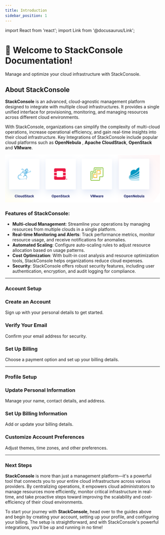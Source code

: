 ```yaml
---
title: Introduction
sidebar_position: 1
---
```


import React from 'react';
import Link from '@docusaurus/Link';

<div
  style={{
    textAlign: 'center',
    padding: '50px 20px',
    background: 'linear-gradient(135deg, #0073e6, #003366)',
    color: 'white',
    borderRadius: '10px',
    marginBottom: '30px',
  }}
>
  <h1>👋 Welcome to StackConsole Documentation!</h1>
  <p>Manage and optimize your cloud infrastructure with StackConsole.</p>
</div>

## About StackConsole

**StackConsole** is an advanced, cloud-agnostic management platform designed to integrate with multiple cloud infrastructures. It provides a single unified interface for provisioning, monitoring, and managing resources across different cloud environments. 

With StackConsole, organizations can simplify the complexity of multi-cloud operations, increase operational efficiency, and gain real-time insights into their cloud infrastructure. Key Integrations of StackConsole include popular cloud platforms such as **OpenNebula** , **Apache CloudStack**, **OpenStack** and **VMware**.

![Cloud Infrastructures](images/stackconsole-cloud-infra.png) 

### Features of StackConsole:
- **Multi-cloud Management**: Streamline your operations by managing resources from multiple clouds in a single platform.
- **Real-time Monitoring and Alerts**: Track performance metrics, monitor resource usage, and receive notifications for anomalies.
- **Automated Scaling**: Configure auto-scaling rules to adjust resource allocation based on usage patterns.
- **Cost Optimization**: With built-in cost analysis and resource optimization tools, StackConsole helps organizations reduce cloud expenses.
- **Security**: StackConsole offers robust security features, including user authentication, encryption, and audit logging for compliance.

---

### Account Setup

<div style={{ display: 'flex', flexWrap: 'wrap', gap: '16px', justifyContent: 'center', marginTop: '20px' }}>

  <div style={{
    background: '#f9f9f9',
    padding: '20px',
    borderRadius: '10px',
    boxShadow: '0 4px 6px rgba(0, 0, 0, 0.1)',
    flex: '1',
    minWidth: '280px',
    textAlign: 'center',
    transition: 'transform 0.2s ease-in-out'
  }}>
    <Link to="/docs/create-account" style={{ textDecoration: 'none', color: '#000', display: 'block' }}>
      <h3 style={{ color: '#0073e6' }}>Create an Account</h3>
      <p>Sign up with your personal details to get started.</p>
    </Link>
  </div>

  <div style={{
    background: '#f9f9f9',
    padding: '20px',
    borderRadius: '10px',
    boxShadow: '0 4px 6px rgba(0, 0, 0, 0.1)',
    flex: '1',
    minWidth: '280px',
    textAlign: 'center',
    transition: 'transform 0.2s ease-in-out'
  }}>
    <Link to="/docs/verify-email" style={{ textDecoration: 'none', color: '#000', display: 'block' }}>
      <h3 style={{ color: '#0073e6' }}>Verify Your Email</h3>
      <p>Confirm your email address for security.</p>
    </Link>
  </div>

  <div style={{
    background: '#f9f9f9',
    padding: '20px',
    borderRadius: '10px',
    boxShadow: '0 4px 6px rgba(0, 0, 0, 0.1)',
    flex: '1',
    minWidth: '280px',
    textAlign: 'center',
    transition: 'transform 0.2s ease-in-out'
  }}>
    <Link to="/docs/set-up-billing" style={{ textDecoration: 'none', color: '#000', display: 'block' }}>
      <h3 style={{ color: '#0073e6' }}>Set Up Billing</h3>
      <p>Choose a payment option and set up your billing details.</p>
    </Link>
  </div>

</div>

---

### Profile Setup

<div style={{ display: 'flex', flexWrap: 'wrap', gap: '16px', justifyContent: 'center', marginTop: '20px' }}>

  <div style={{
    background: '#f9f9f9',
    padding: '20px',
    borderRadius: '10px',
    boxShadow: '0 4px 6px rgba(0, 0, 0, 0.1)',
    flex: '1',
    minWidth: '280px',
    textAlign: 'center',
    transition: 'transform 0.2s ease-in-out'
  }}>
    <Link to="/docs/update-personal-info" style={{ textDecoration: 'none', color: '#000', display: 'block' }}>
      <h3 style={{ color: '#0073e6' }}>Update Personal Information</h3>
      <p>Manage your name, contact details, and address.</p>
    </Link>
  </div>

  <div style={{
    background: '#f9f9f9',
    padding: '20px',
    borderRadius: '10px',
    boxShadow: '0 4px 6px rgba(0, 0, 0, 0.1)',
    flex: '1',
    minWidth: '280px',
    textAlign: 'center',
    transition: 'transform 0.2s ease-in-out'
  }}>
    <Link to="/docs/set-up-billing-info" style={{ textDecoration: 'none', color: '#000', display: 'block' }}>
      <h3 style={{ color: '#0073e6' }}>Set Up Billing Information</h3>
      <p>Add or update your billing details.</p>
    </Link>
  </div>

  <div style={{
    background: '#f9f9f9',
    padding: '20px',
    borderRadius: '10px',
    boxShadow: '0 4px 6px rgba(0, 0, 0, 0.1)',
    flex: '1',
    minWidth: '280px',
    textAlign: 'center',
    transition: 'transform 0.2s ease-in-out'
  }}>
    <Link to="/docs/account-preferences" style={{ textDecoration: 'none', color: '#000', display: 'block' }}>
      <h3 style={{ color: '#0073e6' }}>Customize Account Preferences</h3>
      <p>Adjust themes, time zones, and other preferences.</p>
    </Link>
  </div>

</div>

---

### Next Steps

**StackConsole** is more than just a management platform—it's a powerful tool that connects you to your entire cloud infrastructure across various providers. By centralizing operations, it empowers cloud administrators to manage resources more efficiently, monitor critical infrastructure in real-time, and take proactive steps toward improving the scalability and cost-efficiency of their cloud environments.

To start your journey with **StackConsole**, head over to the guides above and begin by creating your account, setting up your profile, and configuring your billing. The setup is straightforward, and with StackConsole's powerful integrations, you’ll be up and running in no time!



